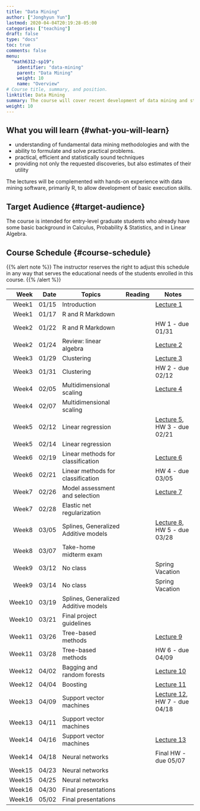 ```yaml
---
title: "Data Mining"
author: ["Jonghyun Yun"]
lastmod: 2020-04-04T20:19:28-05:00
categories: ["teaching"]
draft: false
type: "docs"
toc: true
comments: false
menu:
  "math6312-sp19":
    identifier: "data-mining"
    parent: "Data Mining"
    weight: 10
    name: "Overview"
# Course title, summary, and position.
linktitle: Data Mining
summary: The course will cover recent development of data mining and statistical learning methods.
weight: 10
---
```


## What you will learn {#what-you-will-learn}

-   understanding of fundamental data mining methodologies and with the
-   ability to formulate and solve practical problems.
-   practical, efficient and statistically sound techniques
-   providing not only the requested discoveries, but also estimates of their utility

The lectures will be complemented with hands-on experience with data mining software, primarily R, to allow development of basic execution skills.


## Target Audience {#target-audience}

The course is intended for entry-level graduate students who already have some basic background in Calculus, Probability & Statistics, and in Linear Algebra.


## Course Schedule {#course-schedule}

{{% alert note %}} The instructor reserves the right to adjust this schedule in any way that serves the educational needs of the students enrolled in this course. {{% /alert %}}

| Week   | Date  | Topics                               | Reading | Notes                                             |
|-------:|------:|--------------------------------------|---------|---------------------------------------------------|
| Week1  | 01/15 | Introduction                         |         | [Lecture 1](doc/lecture1.pdf)                     |
| Week1  | 01/17 | R and R Markdown                     |         |                                                   |
| Week2  | 01/22 | R and R Markdown                     |         | HW 1 - due 01/31                                  |
| Week2  | 01/24 | Review: linear algebra               |         | [Lecture 2](doc/lecture2.pdf)                     |
| Week3  | 01/29 | Clustering                           |         | [Lecture 3](doc/lecture3.pdf)                     |
| Week3  | 01/31 | Clustering                           |         | HW 2 - due 02/12                                  |
| Week4  | 02/05 | Multidimensional scaling             |         | [Lecture 4](doc/lecture4.pdf)                     |
| Week4  | 02/07 | Multidimensional scaling             |         |                                                   |
| Week5  | 02/12 | Linear regression                    |         | [Lecture 5](doc/lecture5.pdf), HW 3 - due 02/21   |
| Week5  | 02/14 | Linear regression                    |         |                                                   |
| Week6  | 02/19 | Linear methods for classification    |         | [Lecture 6](doc/lecture6.pdf)                     |
| Week6  | 02/21 | Linear methods for classification    |         | HW 4 - due 03/05                                  |
| Week7  | 02/26 | Model assessment and selection       |         | [Lecture 7](doc/lecture7.pdf)                     |
| Week7  | 02/28 | Elastic net regularization           |         |                                                   |
| Week8  | 03/05 | Splines, Generalized Additive models |         | [Lecture 8](doc/lecture8.pdf), HW 5 - due 03/28   |
| Week8  | 03/07 | Take-home midterm exam               |         |                                                   |
| Week9  | 03/12 | No class                             |         | Spring Vacation                                   |
| Week9  | 03/14 | No class                             |         | Spring Vacation                                   |
| Week10 | 03/19 | Splines, Generalized Additive models |         |                                                   |
| Week10 | 03/21 | Final project guidelines             |         |                                                   |
| Week11 | 03/26 | Tree-based methods                   |         | [Lecture 9](doc/lecture9.pdf)                     |
| Week11 | 03/28 | Tree-based methods                   |         | HW 6 - due 04/09                                  |
| Week12 | 04/02 | Bagging and random forests           |         | [Lecture 10](doc/lecture10.pdf)                   |
| Week12 | 04/04 | Boosting                             |         | [Lecture 11](doc/lecture11.pdf)                   |
| Week13 | 04/09 | Support vector machines              |         | [Lecture 12](doc/lecture12.pdf), HW 7 - due 04/18 |
| Week13 | 04/11 | Support vector machines              |         |                                                   |
| Week14 | 04/16 | Support vector machines              |         | [Lecture 13](doc/lecture13.pdf)                   |
| Week14 | 04/18 | Neural networks                      |         | Final HW - due 05/07                              |
| Week15 | 04/23 | Neural networks                      |         |                                                   |
| Week15 | 04/25 | Neural networks                      |         |                                                   |
| Week16 | 04/30 | Final presentations                  |         |                                                   |
| Week16 | 05/02 | Final presentations                  |         |                                                   |
